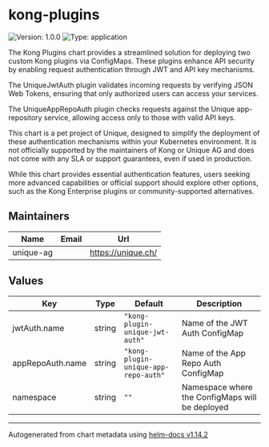 # kong-plugins

![Version: 1.0.0](https://img.shields.io/badge/Version-1.0.0-informational?style=flat-square) ![Type: application](https://img.shields.io/badge/Type-application-informational?style=flat-square)

The Kong Plugins chart provides a streamlined solution for deploying two custom Kong plugins via ConfigMaps. These plugins enhance API security by enabling request authentication through JWT and API key mechanisms.

The UniqueJwtAuth plugin validates incoming requests by verifying JSON Web Tokens, ensuring that only authorized users can access your services.

The UniqueAppRepoAuth plugin checks requests against the Unique app-repository service, allowing access only to those with valid API keys.

This chart is a pet project of Unique, designed to simplify the deployment of these authentication mechanisms within your Kubernetes environment. It is not officially supported by the maintainers of Kong or Unique AG and does not come with any SLA or support guarantees, even if used in production.

While this chart provides essential authentication features, users seeking more advanced capabilities or official support should explore other options, such as the Kong Enterprise plugins or community-supported alternatives.

## Maintainers

| Name      | Email | Url               |
|-----------|-------|-------------------|
| unique-ag |       | <https://unique.ch/> |

## Values

| Key | Type | Default | Description |
|-----|------|---------|-------------|
| jwtAuth.name | string | `"kong-plugin-unique-jwt-auth"` | Name of the JWT Auth ConfigMap |
| appRepoAuth.name | string | `"kong-plugin-unique-app-repo-auth"` | Name of the App Repo Auth ConfigMap |
| namespace | string | `""` | Namespace where the ConfigMaps will be deployed |

----------------------------------------------
Autogenerated from chart metadata using [helm-docs v1.14.2](https://github.com/norwoodj/helm-docs/releases/v1.14.2)